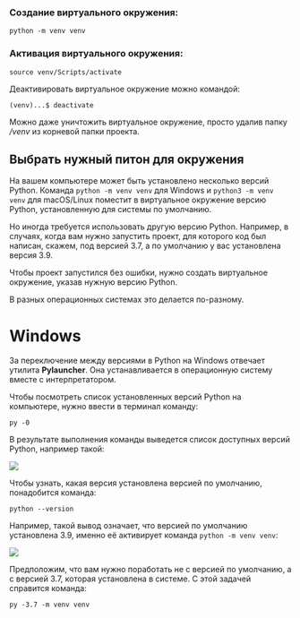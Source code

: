 ### Создание виртуального окружения:
```
python -m venv venv
```

### Активация виртуального окружения:
```
source venv/Scripts/activate
```

Деактивировать виртуальное окружение можно командой:
```
(venv)...$ deactivate 
```

Можно даже уничтожить виртуальное окружение, просто удалив папку _/venv_ из корневой папки проекта.

## Выбрать нужный питон для окружения

На вашем компьютере может быть установлено несколько версий Python. Команда `python -m venv venv` для Windows и `python3 -m venv venv` для macOS/Linux поместит в виртуальное окружение версию Python, установленную для системы по умолчанию.

Но иногда требуется использовать другую версию Python. Например, в случаях, когда вам нужно запустить проект, для которого код был написан, скажем, под версией 3.7, а по умолчанию у вас установлена версия 3.9.

Чтобы проект запустился без ошибки, нужно создать виртуальное окружение, указав нужную версию Python.

В разных операционных системах это делается по-разному.

# Windows

За переключение между версиями в Python на Windows отвечает утилита **Pylauncher**. Она устанавливается в операционную систему вместе с интерпретатором.

Чтобы посмотреть список установленных версий Python на компьютере, нужно ввести в терминал команду:
```
py -0 
```

В результате выполнения команды выведется список доступных версий Python, например такой:

![](https://pictures.s3.yandex.net/resources/S2_172_1665147623.png)

Чтобы узнать, какая версия установлена версией по умолчанию, понадобится команда:
```
python --version 
```

Например, такой вывод означает, что версией по умолчанию установлена 3.9, именно её активирует команда `python -m venv venv`:

![](https://pictures.s3.yandex.net/resources/S2_173_1665147850.png)

Предположим, что вам нужно поработать не с версией по умолчанию, а с версией 3.7, которая установлена в системе. С этой задачей справится команда:
```
py -3.7 -m venv venv 
```